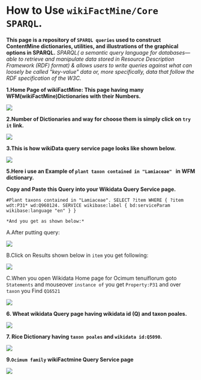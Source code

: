 # How to Use `wikiFactMine/Core SPARQL`.

**This page is a repository of `SPARQL queries` used to construct ContentMine dictionaries, utilities, and illustrations of the graphical options in SPARQL.**
*SPARQL( a semantic query language for databases—able to retrieve and manipulate data stored in Resource Description Framework (RDF) format) & allows users to write queries against what can loosely be called "key-value" data or, more specifically, data that follow the RDF specification of the W3C.*


**1.Home Page of wikiFactMine: This page having many WFM(wikiFactMine)Dictionaries with their Numbers.**



![](assets/wikiFactMine_SPARQL_homepage.png)


**2.Number of Dictionaries  and way for choose them is simply click on `try it` link.**

![](assets/select_Dict_106.png)

**3.This is how  wikiData query service page looks like  shown below.**

![](assets/put_query_and_run.png)

**5.Here i use an Example of `plant taxon contained in "Lamiaceae" ` in WFM dictionary.**



   **Copy and Paste this Query into your Wikidata Query Service page.**
   
   
  
`
  #Plant taxons contained in "Lamiaceae".
  SELECT ?item
  WHERE {
  ?item wdt:P31* wd:Q960124.
  SERVICE wikibase:label { bd:serviceParam wikibase:language "en" }
}
`

    *And you get as shown below:*
    
    

A.After putting query:

  ![](assets/Ocimum_tenuiflorum.png)


B.Click on Results shown below in `item` you get following:


  ![](assets/Ocimum_tenuiflorum_1.png)


C.When you open Wikidata Home page for Ocimum tenuiflorum goto `Statements` and mouseover `instance of` you get `Property:P31` and over `taxon` you Find `Q16521`

   ![](assets/taxon_.png)

**6. Wheat wikidata Query page having wikidata id (Q) and taxon poales.**


![](assets/wheat_wikifactMine.png)


**7. Rice Dictionary having `taxon poales` and `wikidata id:Q5090`.** 


![](assets/Rice_wikiFactMine.png)


**9.`Ocimum family` wikiFactmine Query Service page**


![](assets/Ocimum_family_results.png)


